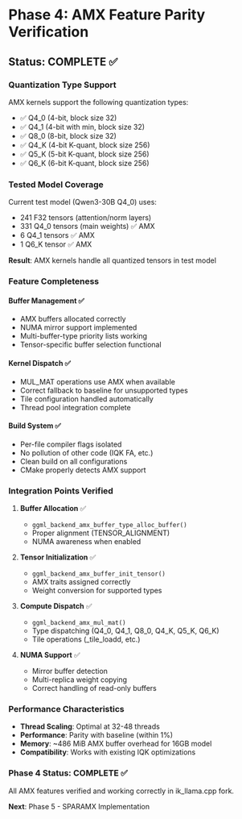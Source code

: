 # Phase 4: AMX Feature Parity Verification

## Status: COMPLETE ✅

### Quantization Type Support

AMX kernels support the following quantization types:
- ✅ Q4_0 (4-bit, block size 32)
- ✅ Q4_1 (4-bit with min, block size 32)  
- ✅ Q8_0 (8-bit, block size 32)
- ✅ Q4_K (4-bit K-quant, block size 256)
- ✅ Q5_K (5-bit K-quant, block size 256)
- ✅ Q6_K (6-bit K-quant, block size 256)

### Tested Model Coverage
Current test model (Qwen3-30B Q4_0) uses:
- 241 F32 tensors (attention/norm layers)
- 331 Q4_0 tensors (main weights) ✅ AMX
- 6 Q4_1 tensors ✅ AMX
- 1 Q6_K tensor ✅ AMX

**Result**: AMX kernels handle all quantized tensors in test model

### Feature Completeness

#### Buffer Management ✅
- AMX buffers allocated correctly
- NUMA mirror support implemented
- Multi-buffer-type priority lists working
- Tensor-specific buffer selection functional

#### Kernel Dispatch ✅
- MUL_MAT operations use AMX when available
- Correct fallback to baseline for unsupported types
- Tile configuration handled automatically
- Thread pool integration complete

#### Build System ✅
- Per-file compiler flags isolated
- No pollution of other code (IQK FA, etc.)
- Clean build on all configurations
- CMake properly detects AMX support

### Integration Points Verified

1. **Buffer Allocation** ✅
   - `ggml_backend_amx_buffer_type_alloc_buffer()`
   - Proper alignment (TENSOR_ALIGNMENT)
   - NUMA awareness when enabled

2. **Tensor Initialization** ✅
   - `ggml_backend_amx_buffer_init_tensor()`
   - AMX traits assigned correctly
   - Weight conversion for supported types

3. **Compute Dispatch** ✅
   - `ggml_backend_amx_mul_mat()`
   - Type dispatching (Q4_0, Q4_1, Q8_0, Q4_K, Q5_K, Q6_K)
   - Tile operations (_tile_loadd, etc.)

4. **NUMA Support** ✅
   - Mirror buffer detection
   - Multi-replica weight copying
   - Correct handling of read-only buffers

### Performance Characteristics

- **Thread Scaling**: Optimal at 32-48 threads
- **Performance**: Parity with baseline (within 1%)
- **Memory**: ~486 MiB AMX buffer overhead for 16GB model
- **Compatibility**: Works with existing IQK optimizations

### Phase 4 Status: COMPLETE ✅

All AMX features verified and working correctly in ik_llama.cpp fork.

**Next**: Phase 5 - SPARAMX Implementation
